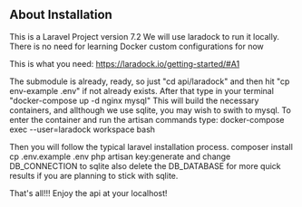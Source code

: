 ## About Installation

This is a Laravel Project version 7.2
We will use laradock to run it locally. 
There is no need for learning Docker custom configurations for now

This is what you need: 
https://laradock.io/getting-started/#A1

The submodule is already, ready, so just "cd api/laradock" and then 
hit "cp env-example .env" if not already exists.
After that type in your terminal 
"docker-compose up -d nginx mysql"
This will build the necessary containers, and allthough we use sqlite, you may wish to swith to mysql. 
To enter the container and run the artisan commands type:
docker-compose exec --user=laradock workspace bash

Then you will follow the typical laravel installation process. 
composer install
cp .env.example .env
php artisan key:generate
and change
DB_CONNECTION to sqlite
also delete the DB_DATABASE for more quick results
if you are planning to stick with sqlite. 

That's all!!!
Enjoy the api at your localhost!
